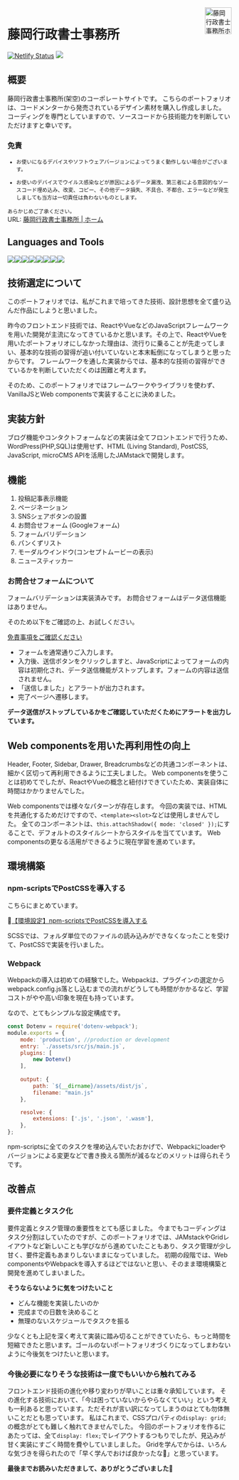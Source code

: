 <a href="https://reverent-volhard-d99d5d.netlify.app/">
  <img src="https://reverent-volhard-d99d5d.netlify.app/images/logo.svg" align="right" height="60" title="藤岡行政書士事務所ホームページ">
</a>

# 藤岡行政書士事務所
[![Netlify Status](https://api.netlify.com/api/v1/badges/191398e6-dd2b-4294-aac2-b5320edc2cdc/deploy-status)](https://app.netlify.com/sites/reverent-volhard-d99d5d/deploys)
<a href="https://jamstack.org/" target="_blank" rel="noopener noreferrer"><img src="https://img.shields.io/badge/-Jamstack-F0047F.svg?logo=jamstack&style=popout-square"></a>

## 概要
藤岡行政書士事務所(架空)のコーポレートサイトです。
こちらのポートフォリオは、コードメンターから発売されているデザイン素材を購入し作成しました。
コーディングを専門としていますので、ソースコードから技術能力を判断していただけますと幸いです。

### 免責
<small>

- お使いになるデバイスやソフトウェアバージョンによってうまく動作しない場合がございます。

- お使いのデバイスでウイルス感染などが原因によるデータ漏洩、第三者による意図的なソースコード埋め込み、改変、コピー、その他データ損失、不具合、不都合、エラーなどが発生しましても当方は一切責任は負わないものとします。

あらかじめご了承ください。
</small>
<br>
URL: [藤岡行政書士事務所 | ホーム](https://reverent-volhard-d99d5d.netlify.app/)

## Languages and Tools
<a href="https://azure.microsoft.com/ja-jp/products/visual-studio-code/" target="_blank" rel="noopener noreferrer"><img src="https://img.shields.io/badge/-Visualstudiocode-007ACC.svg?logo=visualstudiocode&style=popout-square"></a><a href="https://www.npmjs.com/" target="_blank" rel="noopener noreferrer"><img src="https://img.shields.io/badge/-Npm-CB3837.svg?logo=npm&style=popout-square"></a><a href="https://webpack.js.org/" target="_blank" rel="noopener noreferrer"><img src="https://img.shields.io/badge/-Webpack-2b3a42.svg?logo=webpack&style=popout-square"></a><a href="https://momdo.github.io/html/" target="_blank" rel="noopener noreferrer"><img src="https://img.shields.io/badge/-Html5-f2f2f2.svg?logo=html5&style=popout-square"></a><a href="https://postcss.org/" target="_blank" rel="noopener noreferrer"><img src="https://img.shields.io/badge/-PostCSS-DD3A0A.svg?logo=postcss&style=popout-square"></a><a href="https://www.webcomponents.org/"  target="_blank" rel="noopener noreferrer"><img src="https://img.shields.io/badge/-Webcomponents.org-f2f2f2.svg?logo=webcomponents.org&style=popout-square"></a><a href="https://www.adobe.com/jp/products/xd.html" target="_blank" rel="noopener noreferrer"><img src="https://img.shields.io/badge/-Adobe%20xd-FF2BC2.svg?logo=adobe-xd&style=popout-square"></a><a href="https://github.com/" target="_blank" rel="noopener noreferrer"><img src="https://img.shields.io/badge/-Github-181717.svg?logo=github&style=popout-square"></a>


## 技術選定について
このポートフォリオでは、私がこれまで培ってきた技術、設計思想を全て盛り込んだ作品にしようと思いました。

昨今のフロントエンド技術では、ReactやVueなどのJavaScriptフレームワークを用いた開発が主流になってきているかと思います。その上で、ReactやVueを用いたポートフォリオにしなかった理由は、流行りに乗ることが先走ってしまい、基本的な技術の習得が追い付いていないと本末転倒になってしまうと思ったからです。
フレームワークを通した実装からでは、基本的な技術の習得ができているかを判断していただくのは困難と考えます。

そのため、このポートフォリオではフレームワークやライブラリを使わず、VanillaJSとWeb componentsで実装することに決めました。

## 実装方針

ブログ機能やコンタクトフォームなどの実装は全てフロントエンドで行うため、WordPress(PHP,SQL)は使用せず、HTML (Living Standard), PostCSS, JavaScript, microCMS APIを活用したJAMstackで開発します。

## 機能
1. 投稿記事表示機能
2. ページネーション
3. SNSシェアボタンの設置
4. お問合せフォーム (Googleフォーム)
5. フォームバリデーション
6. パンくずリスト
7. モーダルウインドウ(コンセプトムービーの表示)
8. ニュースティッカー

### お問合せフォームについて
フォームバリデーションは実装済みです。
お問合せフォームはデータ送信機能はありません。

そのため以下をご確認の上、お試しください。

[免責事項をご確認ください](#免責)

- フォームを通常通りご入力します。
- 入力後、送信ボタンをクリックしますと、JavaScriptによってフォームの内容は初期化され、データ送信機能がストップします。フォームの内容は送信されません。
- 「送信しました」とアラートが出力されます。
- 完了ページへ遷移します。

**データ送信がストップしているかをご確認していただくためにアラートを出力しています。**
## Web componentsを用いた再利用性の向上

Header, Footer, Sidebar, Drawer, Breadcrumbsなどの共通コンポーネントは、細かく区切って再利用できるように工夫しました。
Web componentsを使うことは初めてでしたが、ReactやVueの概念と紐付けできていたため、実装自体に時間はかかりませんでした。

Web componentsでは様々なパターンが存在します。
今回の実装では、HTMLを共通化するためだけですので、``<template><slot>``などは使用しませんでした。
全てのコンポーネントは、``this.attachShadow({ mode: 'closed' });``にすることで、デフォルトのスタイルシートからスタイルを当てています。
Web componentsの更なる活用ができるように現在学習を進めています。

## 環境構築
### npm-scriptsでPostCSSを導入する

こちらにまとめています。


🔗[【環境設定】npm-scriptsでPostCSSを導入する](https://github.com/street-m3/npm-scripts-postcss)

SCSSでは、フォルダ単位でのファイルの読み込みができなくなったことを受けて、PostCSSで実装を行いました。


### Webpack
Webpackの導入は初めての経験でした。Webpackは、プラグインの選定からwebpack.config.js落とし込むまでの流れがどうしても時間がかかるなど、学習コストがやや高い印象を現在も持っています。

なので、とてもシンプルな設定構成です。

```` webpack.config.js
const Dotenv = require('dotenv-webpack');
module.exports = {
    mode: 'production', //production or development
    entry: `./assets/src/js/main.js`,
    plugins: [
        new Dotenv()
    ],
    
    output: {
        path: `${__dirname}/assets/dist/js`,
        filename: "main.js"
    },

    resolve: {
        extensions: ['.js', '.json', '.wasm'],
    },
};
````


npm-scriptsに全てのタスクを埋め込んでいたおかげで、Webpackにloaderやバージョンによる変更などで書き換える箇所が減るなどのメリットは得られそうです。

## 改善点
### 要件定義とタスク化
要件定義とタスク管理の重要性をとても感じました。
今までもコーディングはタスク分割はしていたのですが、このポートフォリオでは、JAMstackやGridレイアウトなど新しいことも学びながら進めていたこともあり、タスク管理が少し甘く、要件定義もあまりしないままになっていました。
初期の段階では、Web componentsやWebpackを導入するほどではないと思い、そのまま環境構築と開発を進めてしまいました。

**そうならないように気をつけたいこと**

- どんな機能を実装したいのか
- 完成までの日数を決めること
- 無理のないスケジュールでタスクを振る

少なくとも上記を深く考えて実装に踏み切ることができていたら、もっと時間を短縮できたと思います。ゴールのないポートフォリオづくりになってしまわないように今後気をつけたいと思います。

### 今後必要になりそうな技術は一度でもいいから触れてみる

フロントエンド技術の進化や移り変わりが早いことは重々承知しています。
その進化する技術において、「今は困っていないからやらなくていい」という考えも一利あると思っています。ただそれが言い訳になってしまうのはとても勿体無いことだとも思っています。
私はこれまで、CSSプロパティの`display: grid;`の概念がとても難しく触れてきませんでした。
今回のポートフォリオを作るにあたっては、全て`display: flex;`でレイアウトするつもりでしたが、見込みが甘く実装にすごく時間を費やしていましました。
Gridを学んでからは、いろんな気づきを得られたので「早く学んでおけば良かったな🤔」と思っています。

<b>最後までお読みいただきまして、ありがとうございました🙏</b>